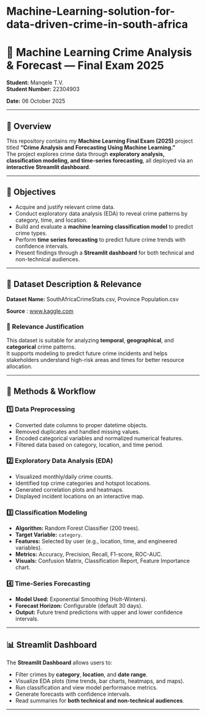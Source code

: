 # Machine-Learning-solution-for-data-driven-crime-in-south-africa

# 🧠 Machine Learning Crime Analysis & Forecast — Final Exam 2025


**Student:** Manqele T.V.  
**Student Number:** 22304903  
 
**Date:** 06 October 2025  

---

## 📌 Overview

This repository contains my **Machine Learning Final Exam (2025)** project titled **“Crime Analysis and Forecasting Using Machine Learning.”**  
The project explores crime data through **exploratory analysis, classification modeling, and time-series forecasting**, all deployed via an **interactive Streamlit dashboard**.  

---

## 🎯 Objectives

- Acquire and justify relevant crime data.  
- Conduct exploratory data analysis (EDA) to reveal crime patterns by category, time, and location.  
- Build and evaluate a **machine learning classification model** to predict crime types.  
- Perform **time series forecasting** to predict future crime trends with confidence intervals.  
- Present findings through a **Streamlit dashboard** for both technical and non-technical audiences.  

---

## 🧾 Dataset Description & Relevance

**Dataset Name:** SouthAfricaCrimeStats.csv, Province Population.csv
              
**Source** : www.kaggle.com


### 🔹 Relevance Justification
This dataset is suitable for analyzing **temporal**, **geographical**, and **categorical** crime patterns.  
It supports modeling to predict future crime incidents and helps stakeholders understand high-risk areas and times for better resource allocation.

---

## 🧮 Methods & Workflow

### 1️⃣ Data Preprocessing
- Converted date columns to proper datetime objects.  
- Removed duplicates and handled missing values.  
- Encoded categorical variables and normalized numerical features.  
- Filtered data based on category, location, and time period.  

### 2️⃣ Exploratory Data Analysis (EDA)
- Visualized monthly/daily crime counts.  
- Identified top crime categories and hotspot locations.  
- Generated correlation plots and heatmaps.  
- Displayed incident locations on an interactive map.  

### 3️⃣ Classification Modeling
- **Algorithm:** Random Forest Classifier (200 trees).  
- **Target Variable:** `category`.  
- **Features:** Selected by user (e.g., location, time, and engineered variables).  
- **Metrics:** Accuracy, Precision, Recall, F1-score, ROC-AUC.  
- **Visuals:** Confusion Matrix, Classification Report, Feature Importance chart.  

### 4️⃣ Time-Series Forecasting
- **Model Used:** Exponential Smoothing (Holt-Winters).  
- **Forecast Horizon:** Configurable (default 30 days).  
- **Output:** Future trend predictions with upper and lower confidence intervals.  

---

## 📊 Streamlit Dashboard

The **Streamlit Dashboard** allows users to:
- Filter crimes by **category**, **location**, and **date range**.  
- Visualize EDA plots (time trends, bar charts, heatmaps, and maps).  
- Run classification and view model performance metrics.  
- Generate forecasts with confidence intervals.  
- Read summaries for **both technical and non-technical audiences**.  

---

